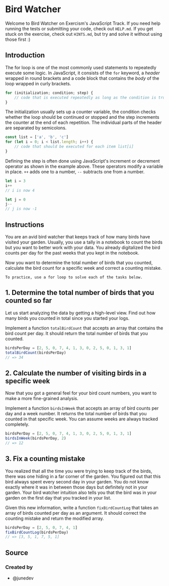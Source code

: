# Bird Watcher

Welcome to Bird Watcher on Exercism's JavaScript Track. If you need help running
the tests or submitting your code, check out `HELP.md`. If you get stuck on the
exercise, check out `HINTS.md`, but try and solve it without using those first
:)

## Introduction

The for loop is one of the most commonly used statements to repeatedly execute
some logic. In JavaScript, it consists of the `for` keyword, a _header_ wrapped
in round brackets and a code block that contains the _body_ of the loop wrapped
in curly brackets.

```javascript
for (initialization; condition; step) {
    // code that is executed repeatedly as long as the condition is true
}
```

The initialization usually sets up a counter variable, the condition checks
whether the loop should be continued or stopped and the step increments the
counter at the end of each repetition. The individual parts of the header are
separated by semicolons.

```javascript
const list = ['a', 'b', 'c']
for (let i = 0; i < list.length; i++) {
    // code that should be executed for each item list[i]
}
```

Defining the step is often done using JavaScript's increment or decrement
operator as shown in the example above. These operators modify a variable in
place. `++` adds one to a number, `--` subtracts one from a number.

```javascript
let i = 3
i++
// i is now 4

let j = 0
j--
// j is now -1
```

## Instructions

You are an avid bird watcher that keeps track of how many birds have visited
your garden. Usually, you use a tally in a notebook to count the birds but you
want to better work with your data. You already digitalized the bird counts per
day for the past weeks that you kept in the notebook.

Now you want to determine the total number of birds that you counted, calculate
the bird count for a specific week and correct a counting mistake.

```exercism/note
To practice, use a for loop to solve each of the tasks below.
```

## 1. Determine the total number of birds that you counted so far

Let us start analyzing the data by getting a high-level view. Find out how many
birds you counted in total since you started your logs.

Implement a function `totalBirdCount` that accepts an array that contains the
bird count per day. It should return the total number of birds that you counted.

```javascript
birdsPerDay = [2, 5, 0, 7, 4, 1, 3, 0, 2, 5, 0, 1, 3, 1]
totalBirdCount(birdsPerDay)
// => 34
```

## 2. Calculate the number of visiting birds in a specific week

Now that you got a general feel for your bird count numbers, you want to make a
more fine-grained analysis.

Implement a function `birdsInWeek` that accepts an array of bird counts per day
and a week number. It returns the total number of birds that you counted in that
specific week. You can assume weeks are always tracked completely.

```javascript
birdsPerDay = [2, 5, 0, 7, 4, 1, 3, 0, 2, 5, 0, 1, 3, 1]
birdsInWeek(birdsPerDay, 2)
// => 12
```

## 3. Fix a counting mistake

You realized that all the time you were trying to keep track of the birds, there
was one hiding in a far corner of the garden. You figured out that this bird
always spent every second day in your garden. You do not know exactly where it
was in between those days but definitely not in your garden. Your bird watcher
intuition also tells you that the bird was in your garden on the first day that
you tracked in your list.

Given this new information, write a function `fixBirdCountLog` that takes an
array of birds counted per day as an argument. It should correct the counting
mistake and return the modified array.

```javascript
birdsPerDay = [2, 5, 0, 7, 4, 1]
fixBirdCountLog(birdsPerDay)
// => [3, 5, 1, 7, 5, 1]
```

## Source

### Created by

-   @junedev
